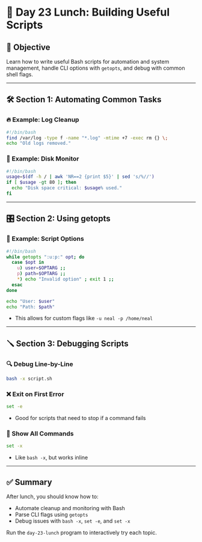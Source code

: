 # 🍲 Day 23 Lunch: Building Useful Scripts

## 🧠 Objective

Learn how to write useful Bash scripts for automation and system management, handle CLI options with `getopts`, and debug with common shell flags.

---

## 🛠️ Section 1: Automating Common Tasks

### 🔥 Example: Log Cleanup

```bash
#!/bin/bash
find /var/log -type f -name "*.log" -mtime +7 -exec rm {} \;
echo "Old logs removed."
```

### 💾 Example: Disk Monitor

```bash
#!/bin/bash
usage=$(df -h / | awk 'NR==2 {print $5}' | sed 's/%//')
if [ $usage -gt 80 ]; then
  echo "Disk space critical: $usage% used."
fi
```

---

## 🎛 Section 2: Using getopts

### 🧰 Example: Script Options

```bash
#!/bin/bash
while getopts ":u:p:" opt; do
  case $opt in
    u) user=$OPTARG ;;
    p) path=$OPTARG ;;
    *) echo "Invalid option" ; exit 1 ;;
  esac
done

echo "User: $user"
echo "Path: $path"
```

* This allows for custom flags like `-u neal -p /home/neal`

---

## 🪛 Section 3: Debugging Scripts

### 🔍 Debug Line-by-Line

```bash
bash -x script.sh
```

### ❌ Exit on First Error

```bash
set -e
```

* Good for scripts that need to stop if a command fails

### 🔄 Show All Commands

```bash
set -x
```

* Like `bash -x`, but works inline

---

## ✅ Summary

After lunch, you should know how to:

* Automate cleanup and monitoring with Bash
* Parse CLI flags using `getopts`
* Debug issues with `bash -x`, `set -e`, and `set -x`

Run the `day-23-lunch` program to interactively try each topic.
